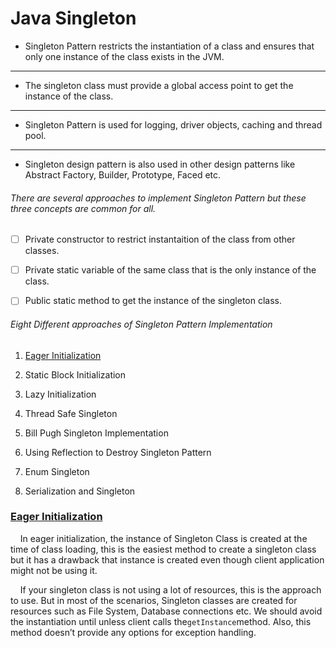 # Java Singleton

- Singleton Pattern restricts the instantiation of a class and ensures that only one instance of the class exists in the JVM.

- ---

- The singleton class must provide a global access point to get the instance of the class.

- ---

- Singleton Pattern is used for logging, driver objects, caching and thread pool.

- ---

- Singleton design pattern is also used in other design patterns like Abstract Factory, Builder, Prototype, Faced etc.

###### There are several approaches to implement Singleton Pattern but these three concepts are common for all.

- [ ] Private constructor to restrict instantaition of the class from other classes.

- [ ] Private static variable of the same class that is the only instance of the class.

- [ ] Public static method to get the instance of the singleton class.

###### Eight Different approaches of Singleton Pattern Implementation

1. [Eager Initialization]()

2. Static Block Initialization

3. Lazy Initialization

4. Thread Safe Singleton

5. Bill Pugh Singleton Implementation

6. Using Reflection to Destroy Singleton Pattern

7. Enum Singleton

8. Serialization and Singleton

### [Eager Initialization]()

    In eager initialization, the instance of Singleton Class is created at the time of class loading, this is the easiest method to create a singleton class but it has a drawback that instance is created even though client application might not be using it.

    If your singleton class is not using a lot of resources, this is the approach to use. But in most of the scenarios, Singleton classes are created for resources such as File System, Database connections etc. We should avoid the instantiation until unless client calls the`getInstance`method. Also, this method doesn’t provide any options for exception handling.
